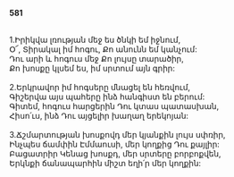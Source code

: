 **581**

\
1.Իրիկվա լռության մեջ ես ծնկի եմ իջնում,\
Օ՜, Տիրակալ իմ հոգու, Քո անունն եմ կանչում:\
Դու արի և հոգուս մեջ Քո լույսը տարածիր,\
Քո խոսքը կլսեմ ես, իմ սրտում այն գրիր:\
\
2.Երկրավոր իմ հոգսերը մնացել են հեռվում,\
Գիշերվա այս պահերը ինձ հանգիստ են բերում:\
Գիտեմ, հոգուս հարցերին Դու կտաս պատասխան,\
Հիսո՛ւս, ինձ Դու այցելիր խաղաղ երեկոյան:\
\
3.Ճշմարտության խոսքովդ մեր կյանքին լույս սփռիր,\
Ինչպես ճամփին Էմմաուսի, մեր կողքից Դու քայլիր:\
Բացատրիր Կենաց խոսքդ, մեր սրտերը բորբոքվեն,\
Երկնքի ճանապարհին միշտ եղի՛ր մեր կողքին:
